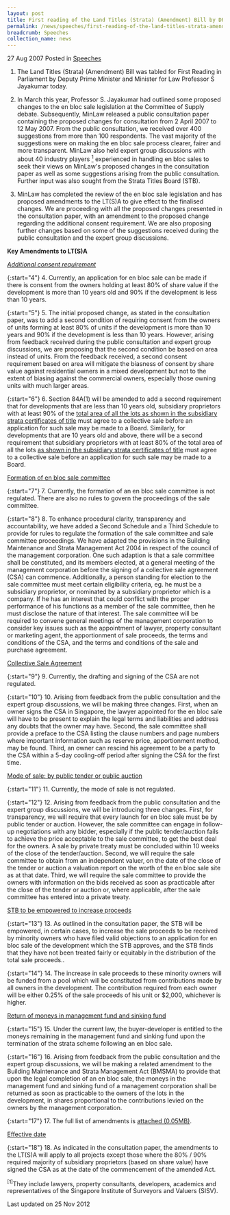 ```yaml
---
layout: post
title: First reading of the Land Titles (Strata) (Amendment) Bill by DPM S Jayakumar, 27 Aug 2007
permalink: /news/speeches/first-reading-of-the-land-titles-strata-amendment-bill-by-dpm-s-jayakumar-27-aug-2007
breadcrumb: Speeches
collection_name: news
---
```


27 Aug 2007 Posted in [Speeches](/news/speeches)
 

1. The Land Titles (Strata) (Amendment) Bill was tabled for First Reading in Parliament by Deputy Prime Minister and Minister for Law Professor S Jayakumar today.

2. In March this year, Professor S. Jayakumar had outlined some proposed changes to the en bloc sale legislation at the Committee of Supply debate. Subsequently, MinLaw released a public consultation paper containing the proposed changes for consultation from 2 April 2007 to 12 May 2007. From the public consultation, we received over 400 suggestions from more than 100 respondents. The vast majority of the suggestions were on making the en bloc sale process clearer, fairer and more transparent. MinLaw also held expert group discussions with about 40 industry players <a href="#lawyers"><sup>1</sup></a> experienced in handling en bloc sales to seek their views on MinLaw's proposed changes in the consultation paper as well as some suggestions arising from the public consultation. Further input was also sought from the Strata Titles Board (STB).

3. MinLaw has completed the review of the en bloc sale legislation and has proposed amendments to the LT(S)A to give effect to the finalised changes. We are proceeding with all the proposed changes presented in the consultation paper, with an amendment to the proposed change regarding the additional consent requirement. We are also proposing further changes based on some of the suggestions received during the public consultation and the expert group discussions.

**Key Amendments to LT(S)A**

*<u>Additional consent requirement</u>*

{:start="4"}
4. Currently, an application for en bloc sale can be made if there is consent from the owners holding at least 80% of share value if the development is more than 10 years old and 90% if the development is less than 10 years.

{:start="5"}
5. The initial proposed change, as stated in the consultation paper, was to add a second condition of requiring consent from the owners of units forming at least 80% of units if the development is more than 10 years and 90% if the development is less than 10 years. However, arising from feedback received during the public consultation and expert group discussions, we are proposing that the second condition be based on area instead of units. From the feedback received, a second consent requirement based on area will mitigate the biasness of consent by share value against residential owners in a mixed development but not to the extent of biasing against the commercial owners, especially those owning units with much larger areas.

{:start="6"}
6. Section 84A(1) will be amended to add a second requirement that for developments that are less than 10 years old, subsidiary proprietors with at least 90% of the <u>total area of all the lots as shown in the subsidiary strata certificates of title</u> must agree to a collective sale before an application for such sale may be made to a Board. Similarly, for developments that are 10 years old and above, there will be a second requirement that subsidiary proprietors with at least 80% of the total area of all the lots <u>as shown in the subsidiary strata certificates of title</u> must agree to a collective sale before an application for such sale may be made to a Board.


<u>Formation of en bloc sale committee</u>

{:start="7"}
7. Currently, the formation of an en bloc sale committee is not regulated. There are also no rules to govern the proceedings of the sale committee.

{:start="8"}
8. To enhance procedural clarity, transparency and accountability, we have added a Second Schedule and a Third Schedule to provide for rules to regulate the formation of the sale committee and sale committee proceedings. We have adapted the provisions in the Building Maintenance and Strata Management Act 2004 in respect of the council of the management corporation. One such adaption is that a sale committee shall be constituted, and its members elected, at a general meeting of the management corporation before the signing of a collective sale agreement (CSA) can commence. Additionally, a person standing for election to the sale committee must meet certain eligibility criteria, eg. he must be a subsidiary proprietor, or nominated by a subsidiary proprietor which is a company. If he has an interest that could conflict with the proper performance of his functions as a member of the sale committee, then he must disclose the nature of that interest. The sale committee will be required to convene general meetings of the management corporation to consider key issues such as the appointment of lawyer, property consultant or marketing agent, the apportionment of sale proceeds, the terms and conditions of the CSA, and the terms and conditions of the sale and purchase agreement.

<u>Collective Sale Agreement</u>

{:start="9"}
9. Currently, the drafting and signing of the CSA are not regulated.

{:start="10"}
10. Arising from feedback from the public consultation and the expert group discussions, we will be making three changes. First, when an owner signs the CSA in Singapore, the lawyer appointed for the en bloc sale will have to be present to explain the legal terms and liabilities and address any doubts that the owner may have. Second, the sale committee shall provide a preface to the CSA listing the clause numbers and page numbers where important information such as reserve price, apportionment method, may be found. Third, an owner can rescind his agreement to be a party to the CSA within a 5-day cooling-off period after signing the CSA for the first time.

<u>Mode of sale: by public tender or public auction</u>

{:start="11"}
11. Currently, the mode of sale is not regulated.

{:start="12"}
12. Arising from feedback from the public consultation and the expert group discussions, we will be introducing three changes. First, for transparency, we will require that every launch for en bloc sale must be by public tender or auction. However, the sale committee can engage in follow-up negotiations with any bidder, especially if the public tender/auction fails to achieve the price acceptable to the sale committee, to get the best deal for the owners. A sale by private treaty must be concluded within 10 weeks of the close of the tender/auction. Second, we will require the sale committee to obtain from an independent valuer, on the date of the close of the tender or auction a valuation report on the worth of the en bloc sale site as at that date. Third, we will require the sale committee to provide the owners with information on the bids received as soon as practicable after the close of the tender or auction or, where applicable, after the sale committee has entered into a private treaty.

<u>STB to be empowered to increase proceeds</u>

{:start="13"}
13. As outlined in the consultation paper, the STB will be empowered, in certain cases, to increase the sale proceeds to be received by minority owners who have filed valid objections to an application for en bloc sale of the development which the STB approves, and the STB finds that they have not been treated fairly or equitably in the distribution of the total sale proceeds..

{:start="14"}
14. The increase in sale proceeds to these minority owners will be funded from a pool which will be constituted from contributions made by all owners in the development. The contribution required from each owner will be either 0.25% of the sale proceeds of his unit or $2,000, whichever is higher.

<u>Return of moneys in management fund and sinking fund</u>

{:start="15"}
15. Under the current law, the buyer-developer is entitled to the moneys remaining in the management fund and sinking fund upon the termination of the strata scheme following an en bloc sale.

{:start="16"}
16. Arising from feedback from the public consultation and the expert group discussions, we will be making a related amendment to the Building Maintenance and Strata Management Act (BMSMA) to provide that upon the legal completion of an en bloc sale, the moneys in the management fund and sinking fund of a management corporation shall be returned as soon as practicable to the owners of the lots in the development, in shares proportional to the contributions levied on the owners by the management corporation.

{:start="17"}
17. The full list of amendments is [attached (0.05MB)](/files/news/speeches/2007/08/linkclick455b.pdf).


<u>Effective date</u>

{:start="18"}
18. As indicated in the consultation paper, the amendments to the LT(S)A will apply to all projects except those where the 80% / 90% required majority of subsidiary proprietors (based on share value) have signed the CSA as at the date of the commencement of the amended Act.


<p id="lawyers"><sup>[1]</sup>They include lawyers, property consultants, developers, academics and representatives of the Singapore Institute of Surveyors and Valuers (SISV).</p>

<p class="right-side-updated">Last updated on 25 Nov 2012</p>
